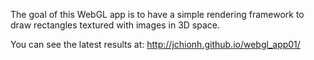 The goal of this WebGL app is to have a simple rendering framework to draw rectangles textured
with images in 3D space.

You can see the latest results at:
http://jchionh.github.io/webgl_app01/

